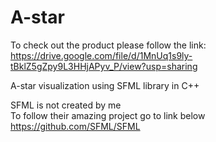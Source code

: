 # A-star
To check out the product please follow the link:
https://drive.google.com/file/d/1MnUq1s9ly-tBklZ5gZpy9L3HHjAPyv_P/view?usp=sharing

A-star visualization using SFML library in C++

SFML is not created by me    
To follow their amazing project go to link below    
https://github.com/SFML/SFML
